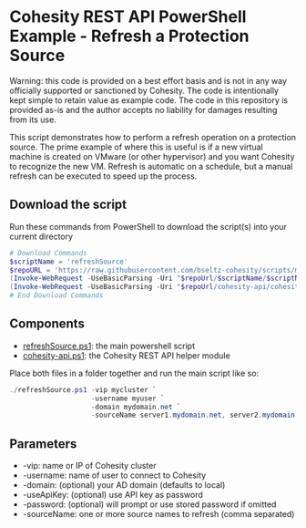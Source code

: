 # Cohesity REST API PowerShell Example - Refresh a Protection Source

Warning: this code is provided on a best effort basis and is not in any way officially supported or sanctioned by Cohesity. The code is intentionally kept simple to retain value as example code. The code in this repository is provided as-is and the author accepts no liability for damages resulting from its use.

This script demonstrates how to perform a refresh operation on a protection source. The prime example of where this is useful is if a new virtual machine is created on VMware (or other hypervisor) and you want Cohesity to recognize the new VM. Refresh is automatic on a schedule, but a manual refresh can be executed to speed up the process.

## Download the script

Run these commands from PowerShell to download the script(s) into your current directory

```powershell
# Download Commands
$scriptName = 'refreshSource'
$repoURL = 'https://raw.githubusercontent.com/bseltz-cohesity/scripts/master/powershell'
(Invoke-WebRequest -UseBasicParsing -Uri "$repoUrl/$scriptName/$scriptName.ps1").content | Out-File "$scriptName.ps1"; (Get-Content "$scriptName.ps1") | Set-Content "$scriptName.ps1"
(Invoke-WebRequest -UseBasicParsing -Uri "$repoUrl/cohesity-api/cohesity-api.ps1").content | Out-File cohesity-api.ps1; (Get-Content cohesity-api.ps1) | Set-Content cohesity-api.ps1
# End Download Commands
```

## Components

* [refreshSource.ps1](https://raw.githubusercontent.com/bseltz-cohesity/scripts/master/powershell/refreshSource/refreshSource.ps1): the main powershell script
* [cohesity-api.ps1](https://raw.githubusercontent.com/bseltz-cohesity/scripts/master/powershell/cohesity-api/cohesity-api.ps1): the Cohesity REST API helper module

Place both files in a folder together and run the main script like so:

```powershell
./refreshSource.ps1 -vip mycluster `
                    -username myuser `
                    -domain mydomain.net `
                    -sourceName server1.mydomain.net, server2.mydomain.net
```

## Parameters

* -vip: name or IP of Cohesity cluster
* -username: name of user to connect to Cohesity
* -domain: (optional) your AD domain (defaults to local)
* -useApiKey: (optional) use API key as password
* -password: (optional) will prompt or use stored password if omitted
* -sourceName: one or more source names to refresh (comma separated)
